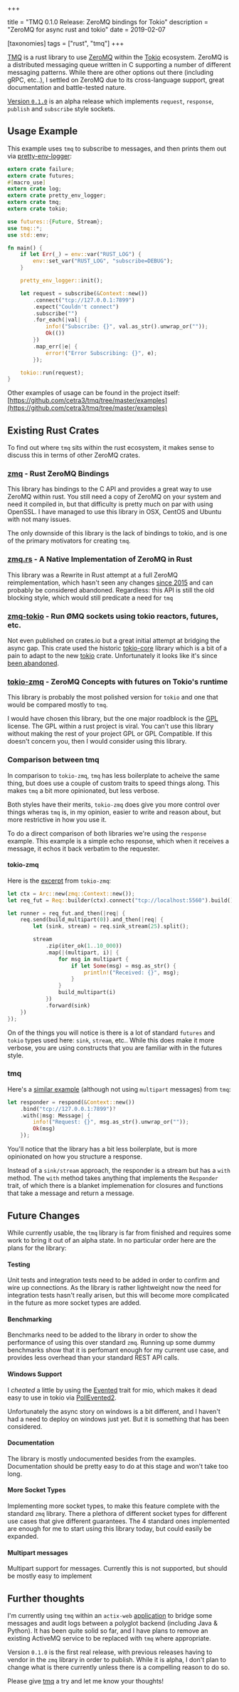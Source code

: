 +++

title = "TMQ 0.1.0 Release: ZeroMQ bindings for Tokio"
description = "ZeroMQ for async rust and tokio"
date = 2019-02-07

[taxonomies]
tags = ["rust", "tmq"]
+++

[TMQ](https://github.com/cetra3/tmq) is a rust library to use [ZeroMQ](http://zeromq.org/) within the [Tokio](https://tokio.rs/) ecosystem.  ZeroMQ is a distributed messaging queue written in C supporting a number of different messaging patterns.  While there are other options out there (including gRPC, etc..), I settled on ZeroMQ due to its cross-language support, great documentation and battle-tested nature.

[Version `0.1.0`](https://crates.io/crates/tmq/0.1.0) is an alpha release which implements `request`, `response`, `publish` and `subscribe` style sockets.


## Usage Example

This example uses `tmq` to subscribe to messages, and then prints them out via [pretty-env-logger](https://github.com/seanmonstar/pretty-env-logger):

```rust
extern crate failure;
extern crate futures;
#[macro_use]
extern crate log;
extern crate pretty_env_logger;
extern crate tmq;
extern crate tokio;

use futures::{Future, Stream};
use tmq::*;
use std::env;

fn main() {
    if let Err(_) = env::var("RUST_LOG") {
        env::set_var("RUST_LOG", "subscribe=DEBUG");
    }

    pretty_env_logger::init();

    let request = subscribe(&Context::new())
        .connect("tcp://127.0.0.1:7899")
        .expect("Couldn't connect")
        .subscribe("")
        .for_each(|val| {
            info!("Subscribe: {}", val.as_str().unwrap_or(""));
            Ok(())
        })
        .map_err(|e| {
            error!("Error Subscribing: {}", e);
        });

    tokio::run(request);
}
```

Other examples of usage can be found in the project itself: [https://github.com/cetra3/tmq/tree/master/examples](https://github.com/cetra3/tmq/tree/master/examples)

## Existing Rust Crates

To find out where `tmq` sits within the rust ecosystem, it makes sense to discuss this in terms of other ZeroMQ crates.

### [zmq](https://crates.io/crates/zmq) - Rust ZeroMQ Bindings

This library has bindings to the C API and provides a great way to use ZeroMQ within rust.  You still need a copy of ZeroMQ on your system and need it compiled in, but that difficulty is pretty much on par with using OpenSSL.  I have managed to use this library in OSX, CentOS and Ubuntu with not many issues.

The only downside of this library is the lack of bindings to tokio, and is one of the primary motivators for creating `tmq`.

### [zmq.rs](https://github.com/zeromq/zmq.rs) - A Native Implementation of ZeroMQ in Rust

This library was a Rewrite in Rust attempt at a full ZeroMQ reimplementation, which hasn't seen any changes [since 2015](https://github.com/zeromq/zmq.rs/commits/master) and can probably be considered abandoned.  Regardless: this API is still the old blocking style, which would still predicate a need for `tmq`

### [zmq-tokio](https://github.com/rotty/zmq-tokio) - Run ØMQ sockets using tokio reactors, futures, etc.

Not even published on crates.io but a great initial attempt at bridging the async gap.  This crate used the historic [tokio-core](https://github.com/tokio-rs/tokio-core) library which is a bit of a pain to adapt to the new [tokio](https://github.com/tokio-rs/tokio) crate.  Unfortunately it looks like it's since [been abandoned](https://github.com/rotty/zmq-tokio/pull/7).

### [tokio-zmq](https://crates.io/crates/tokio-zmq) - ZeroMQ Concepts with futures on Tokio's runtime

This library is probably the most polished version for `tokio` and one that would be compared mostly to `tmq`.

I would have chosen this library, but the one major roadblock is the [GPL](https://www.gnu.org/licenses/gpl-3.0.en.html) license.  The GPL within a rust project is viral.  You can't use this library without making the rest of your project GPL or GPL Compatible. If this doesn't concern you, then I would consider using this library.

### Comparison between tmq

In comparison to `tokio-zmq`, `tmq` has less boilerplate to acheive the same thing, but does use a couple of custom traits to speed things along.  This makes `tmq` a bit more opinionated, but less verbose.

Both styles have their merits, `tokio-zmq` does give you more control over things wheras `tmq` is, in my opinion, easier to write and reason about, but more restrictive in how you use it.

To do a direct comparison of both libraries we're using the `response` example.  This example is a simple echo response, which when it receives a message, it echos it back verbatim to the requester.

#### tokio-zmq

Here is the [excerpt](https://git.asonix.dog/asonix/async-zmq/src/branch/development/tokio-zmq/examples) from `tokio-zmq`:

```rust
let ctx = Arc::new(zmq::Context::new());
let req_fut = Req::builder(ctx).connect("tcp://localhost:5560").build();

let runner = req_fut.and_then(|req| {
    req.send(build_multipart(0)).and_then(|req| {
        let (sink, stream) = req.sink_stream(25).split();

        stream
            .zip(iter_ok(1..10_000))
            .map(|(multipart, i)| {
                for msg in multipart {
                    if let Some(msg) = msg.as_str() {
                        println!("Received: {}", msg);
                    }
                }
                build_multipart(i)
            })
            .forward(sink)
    })
});
```

On of the things you will notice is there is a lot of standard `futures` and `tokio` types used here: `sink`, `stream`, etc..  While this does make it more verbose, you are using constructs that you are familiar with in the futures style.

### tmq

Here's a [similar example](https://github.com/cetra3/tmq/blob/master/examples/response.rs) (although not using `multipart` messages) from `tmq`:

```rust
let responder = respond(&Context::new())
    .bind("tcp://127.0.0.1:7899")?
    .with(|msg: Message| {
        info!("Request: {}", msg.as_str().unwrap_or(""));
        Ok(msg)
    });
```

You'll notice that the library has a bit less boilerplate, but is more opinionated on how you structure a response.

Instead of a `sink/stream` approach, the responder is a stream but has a `with` method.  The `with` method takes anything that implements the `Responder` trait, of which there is a blanket implemenation for closures and functions that take a message and return a message.

## Future Changes

While currently usable, the `tmq` library is far from finished and requires some work to bring it out of an alpha state.  In no particular order here are the plans for the library:

#### Testing

Unit tests and integration tests need to be added in order to confirm and wire up connections.  As the library is rather lightweight now the need for integration tests hasn't really arisen, but this will become more complicated in the future as more socket types are added.

#### Benchmarking

Benchmarks need to be added to the library in order to show the performance of using this over standard `zmq`.  Running up some dummy benchmarks show that it is perfomant enough for my current use case, and provides less overhead than your standard REST API calls.

#### Windows Support

I *cheated* a little by using the [Evented](https://docs.rs/mio/0.6.16/mio/event/trait.Evented.html) trait for mio, which makes it dead easy to use in tokio via [PollEvented2](https://docs.rs/tokio/0.1.15/tokio/reactor/struct.PollEvented2.html).

Unfortunately the async story on windows is a bit different, and I haven't had a need to deploy on windows just yet.  But it is something that has been considered.

#### Documentation

The library is mostly undocumented besides from the examples.  Documentation should be pretty easy to do at this stage and won't take too long.

#### More Socket Types

Implementing more socket types, to make this feature complete with the standard `zmq` library.  There a plethora of different socket types for different use cases that give different guarantees.  The 4 standard ones implemented are enough for me to start using this library today, but could easily be expanded.

#### Multipart messages

Multipart support for messages.  Currently this is not supported, but should be mostly easy to implement

## Further thoughts

I'm currently using `tmq` within an `actix-web` [application](https://www.schoolbench.com.au/) to bridge some messages and audit logs between a polyglot backend (including Java & Python).  It has been quite solid so far, and I have plans to remove an existing ActiveMQ service to be replaced with `tmq` where appropriate.

Version `0.1.0` is the first real release, with previous releases having to vendor in the `zmq` library in order to publish.   While it is alpha, I don't plan to change what is there currently unless there is a compelling reason to do so.

Please give [tmq](https://crates.io/crates/tmq) a try and let me know your thoughts!
